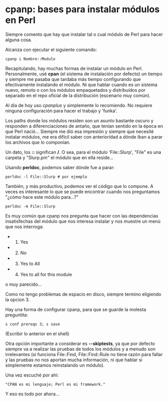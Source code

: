 # cpanp: bases para instalar módulos en Perl

Siempre comento que hay que instalar tal o cual módulo de Perl para hacer alguna cosa.

Alcanza con ejecutar el siguiente comando:
	
	cpanp i Nombre::Modulo

Recapitulando, hay muchas formas de instalar un módulo en Perl. Personalmente, usé __cpan__ 
(el sistema de instalación por defecto) un tiempo y siempre me pasaba que tardaba más tiempo
configurando que efectivamente instalando el módulo. Ni que hablar cuando es un sistema nuevo, 
remoto o con los módulos empaquetados y distribuídos por separado en el repo oficial de la 
distribución (escenario muy común).

Al día de hoy uso _cpanplus_ y simplemente lo recomiendo.
No requiere ninguna configuración para hacer el trabajo y 'funka'.

Los paths donde los módulos residen son un asunto bastante oscuro y responden a 
diferenciaciones de antaño, que tenían sentido en la época en que Perl nació... Siempre
me dió esa impresión y siempre que necesité instalar módulos, me era difícil saber con 
anterioridad a dónde iban a parar los archivos que lo componían.

Un dato, los __::__ significan __/__. O sea, para el módulo 'File::Slurp', "File" es una carpeta y 
"Slurp.pm" el módulo que en ella reside...

Usando __perldoc__, podemos saber dónde fue a parar:

	perldoc -l File::Slurp # por ejemplo

También, y más productivo, podemos ver el código que lo compone. A veces es interesante lo que se 
puede encontrar cuando nos preguntamos "¿cómo hace este módulo para...?"
	
	perldoc -m File::Slurp

Es muy común que cpanp nos pregunta que hacer con las dependencias insatisfechas del módulo que nos
interesa instalar y nos muestre un menú que nos interroga:

* 1) Yes
* 2) No
* 3) Yes to All
* 4) Yes to all for this module

o muy parecido...

Como no tengo problemas de espacio en disco, siempre termino eligiendo la opcion 3.

Hay una forma de configurar cpanp, para que se guarde la molesta preguntita:

	s conf prereqs 3; s save

(Escribir lo anterior en el shell)

Otra opción importante a considerar es __--skiptests__, ya que por defecto siempre va a realizar las
pruebas de todos los módulos y a menudo son irrelevantes (si funciona File::Find, File::Find::Rule no tiene
razón para fallar y las pruebas no nos aportan mucha información, ni que hablar si simplemente estamos reinstalando
un módulo).

Una vez escuché por ahí:

	"CPAN es mi lenguaje; Perl es mi framework."

Y eso es todo por ahora...

